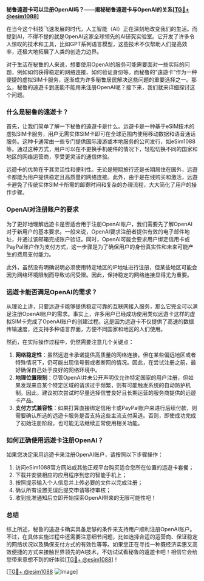 **秘鲁遠遊卡可以注册OpenAI吗？——揭秘秘鲁遠遊卡与OpenAI的关系[[TG💪+ @esim1088](https://t.me/s/esim1088)]**

在当今这个科技飞速发展的时代，人工智能（AI）正在深刻地改变我们的生活。而提到AI，不得不提的就是OpenAI这家全球领先的AI研究实验室。它开发了许多令人惊叹的技术和工具，比如GPT系列语言模型，这些技术不仅帮助人们提高效率，还极大地拓展了人类的创造力边界。

对于生活在秘鲁的人来说，想要使用OpenAI的服务可能需要面对一些实际的问题，例如如何获得稳定的网络连接、如何验证身份等。而秘鲁的“遠遊卡”作为一种便捷的虚拟SIM卡服务，逐渐成为许多秘鲁居民解决这些问题的重要选择之一。那么，秘鲁的遠遊卡到底能不能用来注册OpenAI呢？接下来，我们就来详细探讨这个问题。

### 什么是秘鲁的遠遊卡？

首先，让我们简单了解一下秘鲁的遠遊卡是什么。远遊卡是一种基于eSIM技术的虚拟SIM卡服务，用户无需实体SIM卡即可在全球范围内使用移动数据和语音通话服务。这种卡通常由一些专门提供国际漫游或本地服务的公司发行，如eSim1088等。通过这种方式，用户可以在不更换手机硬件的情况下，轻松切换不同的国家和地区的网络运营商，享受更灵活的通信体验。

远遊卡的优势在于其灵活性和便利性。无论是短期旅行还是长期居住在国外，远遊卡都能为用户提供稳定且高质量的网络连接。此外，由于是在线购买和激活，远遊卡避免了传统实体SIM卡所需的邮寄时间和复杂的办理流程，大大简化了用户的操作步骤。

### OpenAI对注册账户的要求

为了更好地理解远遊卡是否适合用于注册OpenAI账户，我们需要先了解OpenAI对于新用户的基本要求。一般来说，OpenAI要求注册者提供有效的电子邮件地址，并通过该邮箱完成账户验证。同时，OpenAI可能会要求用户绑定信用卡或PayPal账户作为支付方式，这一步骤是为了确保用户的身份真实性和未来可能产生的费用支付能力。

此外，虽然没有明确说明必须使用特定地区的IP地址进行注册，但某些地区可能会因为网络环境限制而导致访问受限。因此，保持稳定的网络连接显得尤为重要。

### 远遊卡能否满足OpenAI的需求？

从理论上讲，只要远遊卡能够提供稳定可靠的互联网接入服务，那么它完全可以满足注册OpenAI账户的需求。事实上，许多用户已经成功使用类似远遊卡这样的虚拟SIM卡完成了OpenAI账户的创建过程。这是因为远遊卡不仅提供了高速的数据传输速度，还支持多种语言界面，方便不同国家和地区的人们使用。

然而，在实际操作过程中，仍然需要注意几个关键点：

1. **网络稳定性**：虽然远遊卡承诺提供高质量的网络连接，但在某些偏远地区或者特殊情况下，仍可能出现信号弱或者断网的情况。因此，在尝试注册之前，最好确保自己处于良好的网络环境中。
2. **地理位置限制**：尽管OpenAI并未公开声明仅允许特定国家的用户注册，但如果发现来自某个特定区域的请求过于频繁，则有可能触发系统的自动防护机制。因此，建议初次尝试时尽量选择信誉良好且长期运营的服务商提供的远遊卡产品。
3. **支付方式兼容性**：如果打算直接绑定信用卡或PayPal账户来进行后续付款，则需要确认所选的远遊卡服务是否支持这些主流支付渠道。否则，即使成功完成了初始注册阶段，也可能无法继续正常使用相关功能。

### 如何正确使用远遊卡注册OpenAI？

如果您决定采用远遊卡来注册OpenAI账户，请按照以下步骤操作：

1. 访问eSim1088官方网站或其他正规平台购买适合您所在位置的远遊卡套餐；
2. 下载并安装相应的应用程序到您的智能手机上；
3. 按照提示输入个人信息并上传必要的文件以完成注册；
4. 确认所有设置无误后提交申请等待审核；
5. 收到批准通知后立即开始探索OpenAI带来的无限可能性吧！

### 总结

综上所述，秘鲁的遠遊卡确实具备足够的条件来支持用户顺利注册OpenAI账户。不过，在具体实施过程中还需要注意细节问题，比如选择合适的运营商、保证稳定的网络状况以及确保支付方式的有效性等等。如果您正在寻找一种既经济实惠又高效便捷的方式来接触世界领先的AI技术，不妨试试看秘鲁的遠遊卡吧！相信它会给您带来意想不到的好体验[[TG💪+ @esim1088](https://t.me/s/esim1088)]！

[[TG💪+ @esim1088](https://t.me/s/esim1088) ![Image](https://i.postimg.cc/4NQfJmqS/Snipaste-2025-05-13-00-14-12.png)]